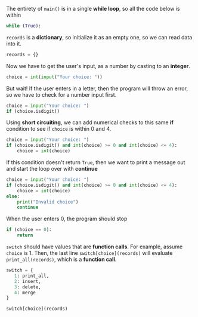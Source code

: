 <!--title={Writing main explained}-->

<!--badges={Python:42}-->

<!--concepts={BooleanOperators.mdx, Lists.mdx, Dictionaries.mdx, UserInput.mdx, IfStatements.mdx, Casting.mdx, WhileLoops.mdx, IndexingDictionaries.mdx}-->

The entirety of `main()` is in a single **while loop**, so all the code below is within

```python
while (True):
```

`records` is a **dictionary**, so initialize it as an empty one, so we can read data into it.

```python
records = {}
```

Now we have to get the user's input, as a number by casting to an **integer**.

```python
choice = int(input("Your choice: "))
```

But wait! If the user enters in a letter, then the program will throw an error, so we have to check for a number input first.

```python
choice = input("Your choice: ")
if (choice.isdigit()
```

Using **short circuiting**, we can add numerical checks to this same **if** condition to see if `choice` is within 0 and 4.

```python
choice = input("Your choice: ")
if (choice.isdigit() and int(choice) >= 0 and int(choice) <= 4):
    choice = int(choice)
```

If this condition doesn't return `True`, then we want to print a message out and start the loop over with **continue**

```python
choice = input("Your choice: ")
if (choice.isdigit() and int(choice) >= 0 and int(choice) <= 4):
    choice = int(choice)
else:
    print("Invalid choice")
    continue 
```

When the user enters 0, the program should stop

```python
if (choice == 0):
    return
```

`switch` should have values that are **function calls**. For example, assume `choice` is 1. Then, the last line `switch[choice](records)` will evaluate `print_all(records)`, which is a **function call**.

```python
switch = {
   1: print_all,
   2: insert,
   3: delete,
   4: merge
}

switch[choice](records)
```

